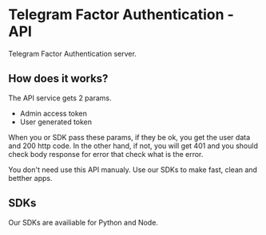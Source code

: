 # Telegram Factor Authentication - API

Telegram Factor Authentication server.

## How does it works?

The API service gets 2 params.

- Admin access token
- User generated token

When you or SDK pass these params, if they be ok, you get the user data and 200 http code. In the other hand, if not, you will get 401 and you should check body response for error that check what is the error.

You don't need use this API manualy. Use our SDKs to make fast, clean and betther apps.

## SDKs

Our SDKs are availiable for Python and Node.